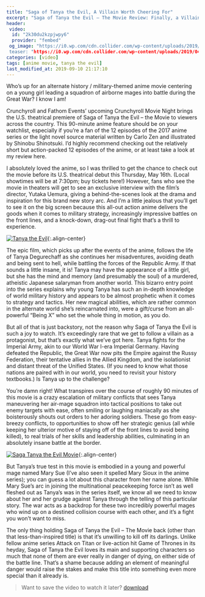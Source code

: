 ```yaml
---
title: "Saga of Tanya the Evil, A Villain Worth Cheering For"
excerpt: "Saga of Tanya the Evil – The Movie Review: Finally, a Villain Worth Rooting For"
header:
 video:
  id: "2k30du2kzpjwpy6"
  provider: "fembed"
 og_image: "https://i0.wp.com/cdn.collider.com/wp-content/uploads/2019/04/saga-of-tanya-the-evil-movie.jpg
 teaser: "https://i0.wp.com/cdn.collider.com/wp-content/uploads/2019/04/saga-of-tanya-the-evil-movie.jpg?resize=460,320
categories: [video]
tags: [anime movie, tanya the evil]
last_modified_at: 2019-09-10 21:17:10
---
```


Who’s up for an alternate history / military-themed anime movie centering on a young girl leading a squadron of airborne mages into battle during the Great War? I know I am!

Crunchyroll and Fathom Events’ upcoming Crunchyroll Movie Night brings the U.S. theatrical premiere of Saga of Tanya the Evil – the Movie to viewers across the country. This 90-minute anime feature should be on your watchlist, especially if you’re a fan of the 12 episodes of the 2017 anime series or the light novel source material written by Carlo Zen and illustrated by Shinobu Shinotsuki. I’d highly recommend checking out the relatively short but action-packed 12 episodes of the anime, or at least take a look at my review here.

I absolutely loved the anime, so I was thrilled to get the chance to check out the movie before its U.S. theatrical debut this Thursday, May 16th. (Local showtimes will be at 7:30pm; buy tickets here!) However, fans who see the movie in theaters will get to see an exclusive interview with the film’s director, Yutaka Uemura, giving a behind-the-scenes look at the drama and inspiration for this brand new story arc. And I’m a little jealous that you’ll get to see it on the big screen because this all-out action anime delivers the goods when it comes to military strategy, increasingly impressive battles on the front lines, and a knock-down, drag-out final fight that’s a thrill to experience.

[![Tanya the Evil](https://cdn.collider.com/wp-content/uploads/2019/04/saga-of-tanya-the-evil-movie-900x600.jpg)](https://cdn.collider.com/wp-content/uploads/2019/04/saga-of-tanya-the-evil-movie-900x600.jpg){:.align-center}

The epic film, which picks up after the events of the anime, follows the life of Tanya Degurechaff as she continues her misadventures, avoiding death and being sent to hell, while battling the forces of the Republic Army. If that sounds a little insane, it is! Tanya may have the appearance of a little girl, but she has the mind and memory (and presumably the soul) of a murdered, atheistic Japanese salaryman from another world. This bizarro entry point into the series explains why young Tanya has such an in-depth knowledge of world military history and appears to be almost prophetic when it comes to strategy and tactics. Her new magical abilities, which are rather common in the alternate world she’s reincarnated into, were a gift/curse from an all-powerful “Being X” who set the whole thing in motion, as you do.

But all of that is just backstory, not the reason why Saga of Tanya the Evil is such a joy to watch. It’s exceedingly rare that we get to follow a villain as a protagonist, but that’s exactly what we’ve got here. Tanya fights for the Imperial Army, akin to our World War I-era Imperial Germany. Having defeated the Republic, the Great War now pits the Empire against the Russy Federation, their tentative allies in the Allied Kingdom, and the isolationist and distant threat of the Unified States. (If you need to know what those nations are paired with in our world, you need to revisit your history textbooks.) Is Tanya up to the challenge?

You’re damn right! What transpires over the course of roughly 90 minutes of this movie is a crazy escalation of military conflicts that sees Tanya maneuvering her air-mage squadron into tactical positions to take out enemy targets with ease, often smiling or laughing maniacally as she boisterously shouts out orders to her adoring soldiers. These go from easy-breezy conflicts, to opportunities to show off her strategic genius (all while keeping her ulterior motive of staying off of the front lines to avoid being killed), to real trials of her skills and leadership abilities, culminating in an absolutely insane battle at the border.

[![Saga Tanya the Evil Movie](https://cdn.collider.com/wp-content/uploads/2019/05/saga-of-tanya-the-evil-movie.jpg)](https://cdn.collider.com/wp-content/uploads/2019/05/saga-of-tanya-the-evil-movie.jpg){:.align-center}

But Tanya’s true test in this movie is embodied in a young and powerful mage named Mary Sue (I’ve also seen it spelled Mary Sioux in the anime series); you can guess a lot about this character from her name alone. While Mary Sue’s arc in joining the multinational peacekeeping force isn’t as well fleshed out as Tanya’s was in the series itself, we know all we need to know about her and her grudge against Tanya through the telling of this particular story. The war acts as a backdrop for these two incredibly powerful mages who wind up on a destined collision course with each other, and it’s a fight you won’t want to miss.

The only thing holding Saga of Tanya the Evil – The Movie back (other than that less-than-inspired title) is that it’s unwilling to kill off its darlings. Unlike fellow anime series Attack on Titan or live-action hit Game of Thrones in its heyday, Saga of Tanya the Evil loves its main and supporting characters so much that none of them are ever really in danger of dying, on either side of the battle line. That’s a shame because adding an element of meaningful danger would raise the stakes and make this title into something even more special than it already is.

> Want to save the video to watch it later? [download](https://www.fembed.com/f/2k30du2kzpjwpy6)
